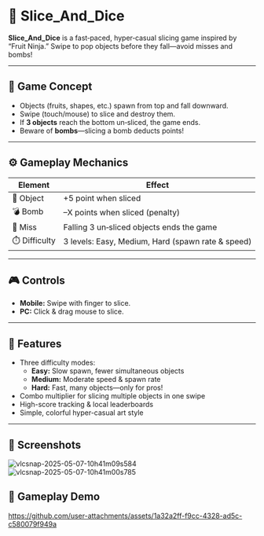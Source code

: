 # 🔪 Slice_And_Dice

**Slice_And_Dice** is a fast‑paced, hyper‑casual slicing game inspired by “Fruit Ninja.” Swipe to pop objects before they fall—avoid misses and bombs!

---

## 🎯 Game Concept

- Objects (fruits, shapes, etc.) spawn from top and fall downward.  
- Swipe (touch/mouse) to slice and destroy them.  
- If **3 objects** reach the bottom un‑sliced, the game ends.  
- Beware of **bombs**—slicing a bomb deducts points!

---

## ⚙️ Gameplay Mechanics

| Element      | Effect                                                |
|--------------|-------------------------------------------------------|
| 🍎 Object    | +5 point when sliced                                  |
| 💣 Bomb      | –X points when sliced (penalty)                       |
| 🚫 Miss      | Falling 3 un‑sliced objects ends the game             |
| ⏱️ Difficulty| 3 levels: Easy, Medium, Hard (spawn rate & speed)     |

---

## 🎮 Controls

- **Mobile:** Swipe with finger to slice.  
- **PC:** Click & drag mouse to slice.

---

## 🚀 Features

- Three difficulty modes:  
  - **Easy:** Slow spawn, fewer simultaneous objects  
  - **Medium:** Moderate speed & spawn rate  
  - **Hard:** Fast, many objects—only for pros!  
- Combo multiplier for slicing multiple objects in one swipe  
- High-score tracking & local leaderboards  
- Simple, colorful hyper-casual art style  

---

## 📸 Screenshots
![vlcsnap-2025-05-07-10h41m09s584](https://github.com/user-attachments/assets/d99e3ec6-1b92-4e78-a10b-cb4392a5460d)
![vlcsnap-2025-05-07-10h41m00s785](https://github.com/user-attachments/assets/33e11640-24de-4179-84f4-8d1fd26cb6bc)

## 🎥 Gameplay Demo
https://github.com/user-attachments/assets/1a32a2ff-f9cc-4328-ad5c-c580079f949a

